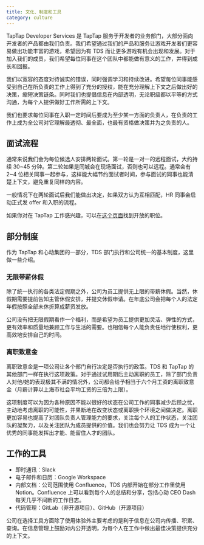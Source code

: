 ```yaml
---
title: 文化、制度和工具
category: culture
---
```


TapTap Developer Services 是 TapTap 服务于开发者的业务部门，大部分面向开发者的产品都由我们负责。我们希望通过我们的产品和服务让游戏开发者们更容易做出功能丰富的游戏，希望因为有 TDS 而让更多游戏有机会出现和发展。对于加入我们的成员，我们希望每位同事在这个团队中都能做有意义的工作，并得到成长和回报。

我们以宽容的态度对待诚实的错误，同时强调学习和持续改进。希望每位同事能感受到自己在所负责的工作上得到了充分的授权，能在充分理解上下文之后做出好的决策，缩短决策链条。同时我们也提倡信息在内部透明，无论职级都以平等的方式沟通，为每个人提供做好工作所需的上下文。

我们也要求每位同事在入职一定时间后要成为至少某一方面的负责人，在负责的工作上成为全公司对它理解最透彻、最全面，也最有资格做决策并为之负责的人。

## 面试流程

通常来说我们会为每位候选人安排两轮面试。第一轮是一对一的远程面试，大约持续 30~45 分钟。第二轮如果是同城会在现场面试，否则也可以远程。通常会有 2~4 位相关同事一起参与，这样能大幅节约面试者时间，参与面试的同事也能清楚上下文，避免重复同样的内容。

一般情况下在两轮面试后我们能做出决定，如果双方认为互相匹配，HR 同事会启动正式发 offer 和入职的流程。

如果你对在 TapTap 工作感兴趣，可以在<a href="https://career.taptap.dev">这个页面</a>找到开放的职位。

## 部分制度

作为 TapTap 和心动集团的一部分，TDS 部门执行和公司统一的基本制度，这里做一些介绍。

### 无限带薪休假

除了统一执行的各类法定假期之外，公司为员工提供无上限的带薪休假。当然，休假期需要提前告知主管休假安排，并提交休假申请。在年底公司会把每个人的法定年假按照全部未休折算成薪资发放。

公司没有把无限假期看作一个福利，而是希望为员工提供更加灵活、弹性的方式，更有效率和质量地兼顾工作与生活的需要。也相信每个人能负责任地行使权利，更高效地安排自己的时间。

### 离职致意金

离职致意金是一项公司让各个部门自行决定是否执行的政策。TDS 和 TapTap 的其他部门一样在执行这项政策。对于通过试用期后主动离职的员工，除了部门负责人对他/她的表现极其不满的情况外，公司都会给予相当于六个月工资的离职致意金（月薪计算以上海市社会平均工资的三倍为上限）。

这项制度可以为因为各种原因不能以很好的状态在公司工作的同事减少后顾之忧，主动地考虑离职的可能性，并果断地在改变状态或离职换个环境之间做决定。离职更加容易也提高了对团队负责人管理能力的要求，关注每个人的工作状态，关注团队的凝聚力，以及关注团队为成员提供的价值。我们也会努力让 TDS 成为一个让优秀的同事能发挥出才能、能留住人才的团队。

## 工作的工具

- 即时通讯：Slack
- 电子邮件和日历：Google Workspace
- 内部文档：公司范围使用 Confluence，TDS 内部开始在部分工作里使用 Notion。Confluence 上可以看到每个人的总结和分享，包括心动 CEO Dash 每天几乎不间断的工作日志。
- 代码管理：GitLab（非开源项目）、GitHub（开源项目）

公司在选择工具方面除了使用体验外主要考虑的是利于信息在公司内传播、积累、查询。在信息管理上鼓励对内公开透明，为每个人在工作中做出最佳决策提供充分的上下文。
